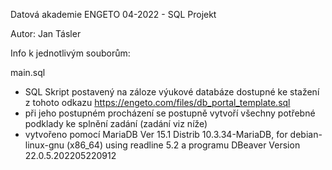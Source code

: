 Datová akademie ENGETO 04-2022 - SQL Projekt

Autor: Jan Tásler

Info k jednotlivým souborům:

main.sql
- SQL Skript postavený na záloze výukové databáze dostupné ke stažení z tohoto odkazu https://engeto.com/files/db_portal_template.sql
- při jeho postupném procházení se postupně vytvoří všechny potřebné podklady ke splnění zadání (zadání viz níže)
- vytvořeno pomocí MariaDB Ver 15.1 Distrib 10.3.34-MariaDB, for debian-linux-gnu (x86_64) using readline 5.2 a programu DBeaver Version 22.0.5.202205220912


